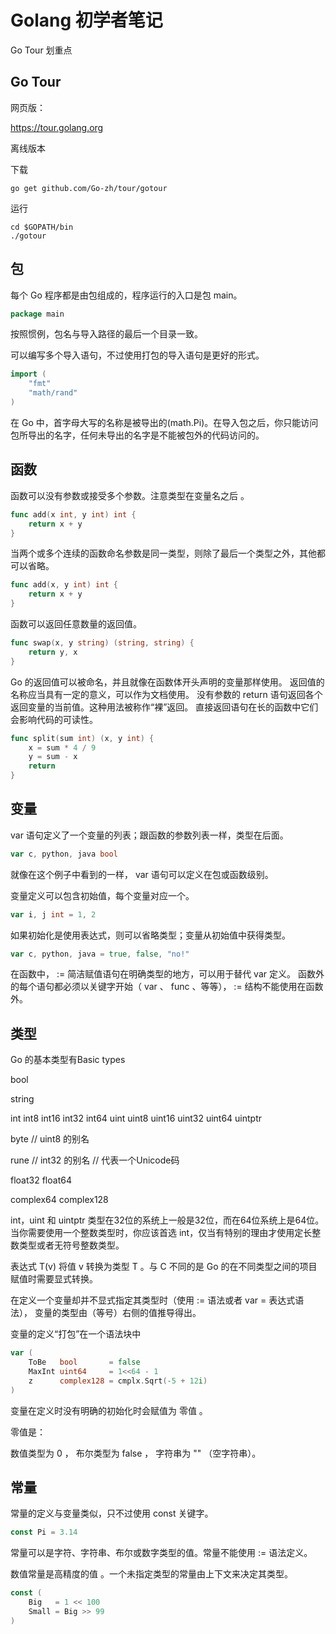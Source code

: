 # Golang 初学者笔记
Go Tour 划重点
## Go Tour
网页版：

https://tour.golang.org

离线版本

下载
```
go get github.com/Go-zh/tour/gotour
```
运行

```
cd $GOPATH/bin
./gotour
```

## 包
每个 Go 程序都是由包组成的，程序运行的入口是包 main。
```go
package main
```

按照惯例，包名与导入路径的最后一个目录一致。

可以编写多个导入语句，不过使用打包的导入语句是更好的形式。
```go
import (
	"fmt"
	"math/rand"
)
```


在 Go 中，首字母大写的名称是被导出的(math.Pi)。在导入包之后，你只能访问包所导出的名字，任何未导出的名字是不能被包外的代码访问的。

## 函数
函数可以没有参数或接受多个参数。注意类型在变量名之后 。
```go
func add(x int, y int) int {
	return x + y
}
```

当两个或多个连续的函数命名参数是同一类型，则除了最后一个类型之外，其他都可以省略。
```go
func add(x, y int) int {
	return x + y
}
```

函数可以返回任意数量的返回值。
```go
func swap(x, y string) (string, string) {
	return y, x
}
```

Go 的返回值可以被命名，并且就像在函数体开头声明的变量那样使用。
返回值的名称应当具有一定的意义，可以作为文档使用。
没有参数的 return 语句返回各个返回变量的当前值。这种用法被称作“裸”返回。
直接返回语句在长的函数中它们会影响代码的可读性。
```go
func split(sum int) (x, y int) {
	x = sum * 4 / 9
	y = sum - x
	return
}
```

## 变量
var 语句定义了一个变量的列表；跟函数的参数列表一样，类型在后面。
```go
var c, python, java bool
```
就像在这个例子中看到的一样， var 语句可以定义在包或函数级别。

变量定义可以包含初始值，每个变量对应一个。
```go
var i, j int = 1, 2
```
如果初始化是使用表达式，则可以省略类型；变量从初始值中获得类型。
```go
var c, python, java = true, false, "no!"
```
在函数中， := 简洁赋值语句在明确类型的地方，可以用于替代 var 定义。
函数外的每个语句都必须以关键字开始（ var 、 func 、等等）， := 结构不能使用在函数外。

## 类型
Go 的基本类型有Basic types

bool

string

int  int8  int16  int32  int64
uint uint8 uint16 uint32 uint64 uintptr

byte // uint8 的别名

rune // int32 的别名
     // 代表一个Unicode码

float32 float64

complex64 complex128

int，uint 和 uintptr 类型在32位的系统上一般是32位，而在64位系统上是64位。当你需要使用一个整数类型时，你应该首选 int，仅当有特别的理由才使用定长整数类型或者无符号整数类型。

表达式 T(v) 将值 v 转换为类型 T 。与 C 不同的是 Go 的在不同类型之间的项目赋值时需要显式转换。

在定义一个变量却并不显式指定其类型时（使用 := 语法或者 var = 表达式语法）， 变量的类型由（等号）右侧的值推导得出。

变量的定义“打包”在一个语法块中
```go
var (
	ToBe   bool       = false
	MaxInt uint64     = 1<<64 - 1
	z      complex128 = cmplx.Sqrt(-5 + 12i)
)
```

变量在定义时没有明确的初始化时会赋值为 零值 。

零值是：

数值类型为 0 ，
布尔类型为 false ，
字符串为 "" （空字符串）。

## 常量
常量的定义与变量类似，只不过使用 const 关键字。
```go
const Pi = 3.14
```
常量可以是字符、字符串、布尔或数字类型的值。常量不能使用 := 语法定义。

数值常量是高精度的值 。一个未指定类型的常量由上下文来决定其类型。
```go
const (
	Big   = 1 << 100
	Small = Big >> 99
)

```
